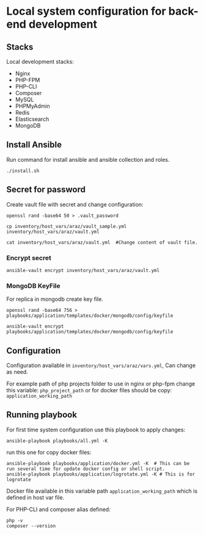 # Local system configuration for back-end development

## Stacks

Local development stacks:

- Nginx
- PHP-FPM
- PHP-CLI
- Composer
- MySQL
- PHPMyAdmin
- Redis
- Elasticsearch
- MongoDB

## Install Ansible

Run command for install ansible and ansible collection and roles.

```
./install.sh
```

## Secret for password

Create vault file with secret and change configuration:

```
openssl rand -base64 50 > .vault_password

cp inventory/host_vars/araz/vault_sample.yml inventory/host_vars/araz/vault.yml

cat inventory/host_vars/araz/vault.yml  #Change content of vault file.

```

### Encrypt secret

```
ansible-vault encrypt inventory/host_vars/araz/vault.yml
```

### MongoDB KeyFile

For replica in mongodb create key file.

```
openssl rand -base64 756 > playbooks/application/templates/docker/mongodb/config/keyfile

ansible-vault encrypt playbooks/application/templates/docker/mongodb/config/keyfile

```

## Configuration

Configuration available in `inventory/host_vars/araz/vars.yml`, Can change as need.

For example path of php projects folder to use in nginx or php-fpm change this variable: `php_project_path` or for docker files should be copy: `application_working_path`

## Running playbook

For first time system configuration use this playbook to apply changes:

```
ansible-playbook playbooks/all.yml -K
```

run this one for copy docker files:

```
ansible-playbook playbooks/application/docker.yml -K  # This can be run several time for update docker config or shell script.
ansible-playbook playbooks/application/logrotate.yml -K # This is for logrotate
```

Docker file available in this variable path `application_working_path` which is defined in host var file.

For PHP-CLI and composer alias defined:

```
php -v
composer --version
```
